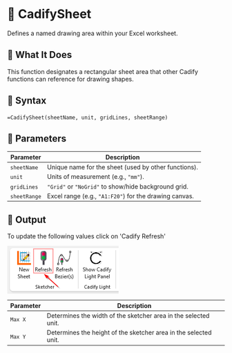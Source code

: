 # 📐 CadifySheet

Defines a named drawing area within your Excel worksheet.

## 📌 What It Does
This function designates a rectangular sheet area that other Cadify functions can reference for drawing shapes.

## 🧾 Syntax

```excel
=CadifySheet(sheetName, unit, gridLines, sheetRange)
```

## 🧮 Parameters

| Parameter       | Description |
|-----------------|-------------|
| `sheetName`     | Unique name for the sheet (used by other functions). |
| `unit`          | Units of measurement (e.g., `"mm"`). |
| `gridLines`     | `"Grid"` or `"NoGrid"` to show/hide background grid. |
| `sheetRange`    | Excel range (e.g., `"A1:F20"`) for the drawing canvas. |

## 🔁 Output

To update the following values click on 'Cadify Refresh'

<img src="https://raw.githubusercontent.com/Cadify/Cadify-Light-User-Manual/main/docs/sketcher/images/ribbonRefresh.png" alt="RefreshButton" style="vertical-align: middle;">

| Parameter | Description |
|-----------|-------------|
| `Max X`   | Determines the width of the sketcher area in the selected unit. |
| `Max Y`   | Determines the height of the sketcher area in the selected unit. |
